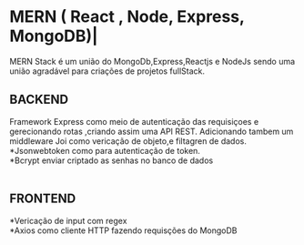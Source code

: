 # MERN ( React , Node, Express, MongoDB)|
MERN Stack é um união do MongoDb,Express,Reactjs e NodeJs sendo uma união agradável para criações de projetos fullStack.
<br>
## BACKEND
Framework Express como meio de autenticação das requisiçoes e gerecionando rotas ,criando assim uma API REST. Adicionando tambem um middleware Joi como vericação de objeto,e filtagren de dados.<br>
*Jsonwebtoken como para autenticação de token.<br>
*Bcrypt enviar criptado as senhas no banco de dados<br>
<br>
## FRONTEND
*Vericação de input com regex<br>
*Axios como cliente HTTP fazendo requisções do MongoDB



